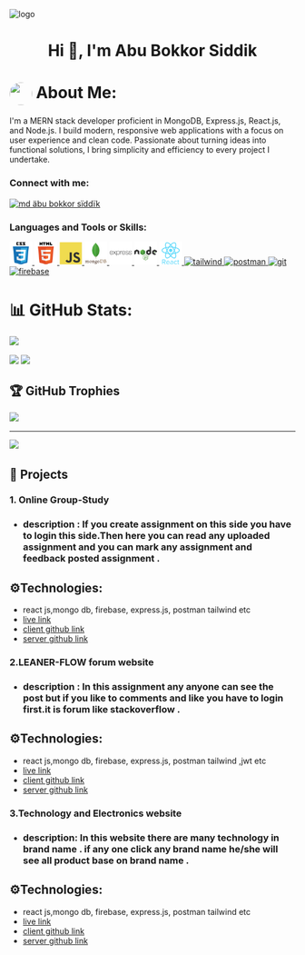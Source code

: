 ![logo](https://github.com/Abu-Bokkor-Siddik/Abu-Bokkor-Siddik/blob/main/hjfdfh.png)
<h1 align="center">Hi 👋, I'm Abu Bokkor Siddik</h1>

# <img style="border-radius: 100px;"  width="40" align="center" height="40" src="https://i.ibb.co/NZP6vB4/IMG-20220826-141435-1.jpg"/> About Me:
I'm a MERN stack developer proficient in MongoDB, Express.js, React.js, and Node.js. I build modern, responsive web applications with a focus on user experience and clean code. Passionate about turning ideas into functional solutions, I bring simplicity and efficiency to every project I undertake.
<h3 align="left">Connect with me:</h3>
<p align="left">
<a href="https://www.facebook.com/profile.php?id=100024960182776" target="blank"><img align="center" src="https://raw.githubusercontent.com/rahuldkjain/github-profile-readme-generator/master/src/images/icons/Social/facebook.svg" alt="md äbu bokkor sïddïk" height="30" width="40" /></a>
</p>
<h3 align="left">Languages and Tools or Skills:</h3>
<p align="left"> <a href="https://www.w3schools.com/css/" target="_blank" rel="noreferrer"> <img src="https://raw.githubusercontent.com/devicons/devicon/master/icons/css3/css3-original-wordmark.svg" alt="css3" width="40" height="40"/> </a>  <a href="https://www.w3.org/html/" target="_blank" rel="noreferrer"> <img src="https://raw.githubusercontent.com/devicons/devicon/master/icons/html5/html5-original-wordmark.svg" alt="html5" width="40" height="40"/> </a> <a href="https://developer.mozilla.org/en-US/docs/Web/JavaScript" target="_blank" rel="noreferrer"> <img src="https://raw.githubusercontent.com/devicons/devicon/master/icons/javascript/javascript-original.svg" alt="javascript" width="40" height="40"/> </a> <a href="https://www.mongodb.com/" target="_blank" rel="noreferrer"> <img src="https://raw.githubusercontent.com/devicons/devicon/master/icons/mongodb/mongodb-original-wordmark.svg" alt="mongodb" width="40" height="40"/> </a><a href="https://expressjs.com" target="_blank" rel="noreferrer"> <img src="https://raw.githubusercontent.com/devicons/devicon/master/icons/express/express-original-wordmark.svg" alt="express" width="40" height="40"/> </a><a href="https://nodejs.org" target="_blank" rel="noreferrer"> <img src="https://raw.githubusercontent.com/devicons/devicon/master/icons/nodejs/nodejs-original-wordmark.svg" alt="nodejs" width="40" height="40"/> </a> <a href="https://reactjs.org/" target="_blank" rel="noreferrer"> <img src="https://raw.githubusercontent.com/devicons/devicon/master/icons/react/react-original-wordmark.svg" alt="react" width="40" height="40"/> </a><a href="https://tailwindcss.com/" target="_blank" rel="noreferrer"> <img src="https://www.vectorlogo.zone/logos/tailwindcss/tailwindcss-icon.svg" alt="tailwind" width="40" height="40"/></a><a href="https://postman.com" target="_blank" rel="noreferrer"> <img src="https://www.vectorlogo.zone/logos/getpostman/getpostman-icon.svg" alt="postman" width="40" height="40"/> </a><a href="https://git-scm.com/" target="_blank" rel="noreferrer"> <img src="https://www.vectorlogo.zone/logos/git-scm/git-scm-icon.svg" alt="git" width="40" height="40"/></a><a href="https://firebase.google.com/" target="_blank" rel="noreferrer"> <img src="https://www.vectorlogo.zone/logos/firebase/firebase-icon.svg" alt="firebase" width="40" height="40"/> </a></p>

# 📊 GitHub Stats:


   ![](https://github-readme-stats.vercel.app/api?username=Abu-Bokkor-Siddik&theme=vue-dark&hide_border=false&include_all_commits=true&count_private=false)<br/>

![](https://github-readme-streak-stats.herokuapp.com/?user=Abu-Bokkor-Siddik&theme=vue-dark&hide_border=false) ![](https://github-readme-stats.vercel.app/api/top-langs/?username=Abu-Bokkor-Siddik&theme=vue-dark&hide_border=false&include_all_commits=true&count_private=false&layout=compact)


## 🏆 GitHub Trophies
![](https://github-profile-trophy.vercel.app/?username=Abu-Bokkor-Siddik&theme=radical&no-frame=false&no-bg=true&margin-w=4)

---
[![](https://visitcount.itsvg.in/api?id=Abu-Bokkor-Siddik&icon=0&color=0)](https://visitcount.itsvg.in)







## 🧐 Projects
 ### 1. Online Group-Study
 - ### description : If you create assignment on this side you have to login this side.Then here you can read any uploaded assignment and you can mark any assignment and feedback posted assignment .
 ## ⚙️Technologies:
 - react js,mongo db, firebase, express.js, postman tailwind etc
 - [live link](https://groupestudy-aa61a.web.app/)
 - [client github link](https://github.com/Abu-Bokkor-Siddik/assignment) 
 - [server github link](https://github.com/Abu-Bokkor-Siddik/assignment-client)

 ### 2.LEANER-FLOW forum website
 - ### description : In this assignment any anyone can see the post but if you like to comments and like you have to login first.it is forum like stackoverflow .
 ## ⚙️Technologies:
 - react js,mongo db, firebase, express.js, postman tailwind ,jwt etc
 - [live link](https://forum-e3e2b.web.app/)
 - [client github link](https://github.com/Abu-Bokkor-Siddik/leaner-flow-client) 
 - [server github link](https://github.com/Abu-Bokkor-Siddik/leaner-flow-server) 

 ### 3.Technology and Electronics website
 - ### description: In this website there are many technology in brand name . if any one click any brand name he/she will see all product base on brand name .
 ##  ⚙️Technologies:
 - react js,mongo db, firebase, express.js, postman tailwind etc
- [live link](https://client-ass-side.web.app/)
- [client github link](https://github.com/Abu-Bokkor-Siddik/technology-client) 
 - [server github link](https://github.com/Abu-Bokkor-Siddik/technology-server) 






<!--
**Abu-Bokkor-Siddik/Abu-Bokkor-Siddik** is a ✨ _special_ ✨ repository because its `README.md` (this file) appears on your GitHub profile.

Here are some ideas to get you started:

- 🔭 I’m currently working on ...
- 🌱 I’m currently learning ...
- 👯 I’m looking to collaborate on ...
- 🤔 I’m looking for help with ...
- 💬 Ask me about ...
- 📫 How to reach me: ...
- 😄 Pronouns: ...
- ⚡ Fun fact: ...
-->
